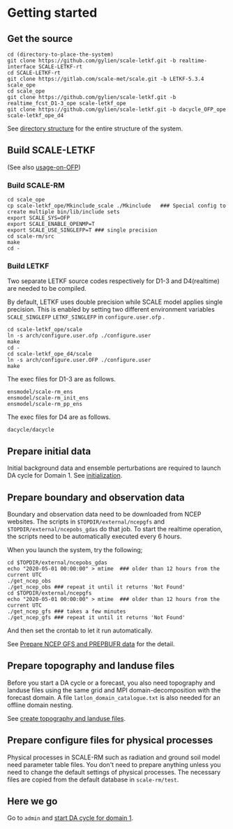 # Getting started

## Get the source

```
cd (directory-to-place-the-system) 
git clone https://github.com/gylien/scale-letkf.git -b realtime-interface SCALE-LETKF-rt
cd SCALE-LETKF-rt
git clone https://gitlab.com/scale-met/scale.git -b LETKF-5.3.4 scale_ope
cd scale_ope
git clone https://github.com/gylien/scale-letkf.git -b realtime_fcst_D1-3_ope scale-letkf_ope 
git clone https://github.com/gylien/scale-letkf.git -b dacycle_OFP_ope  scale-letkf_ope_d4
```
See [directory structure](directory-structure.md) for the entire structure of the system.

## Build SCALE-LETKF

(See also [usage-on-OFP](https://github.com/gylien/scale-letkf/wiki/Usage-on-OFP))

### Build SCALE-RM

```
cd scale_ope
cp scale-letkf_ope/Mkinclude_scale ./Mkinclude   ### Special config to create multiple bin/lib/include sets
export SCALE_SYS=OFP
export SCALE_ENABLE_OPENMP=T 
export SCALE_USE_SINGLEFP=T ### single precision 
cd scale-rm/src
make 
cd -
```

### Build LETKF

Two separate LETKF source codes respectively for D1-3 and D4(realtime) are needed to be compiled.

By default, LETKF uses double precision while SCALE model applies single precision. 
This is enabled by setting two different environment variables `SCALE_SINGLEFP` `LETKF_SINGLEFP` in `configure.user.ofp` . 

```
cd scale-letkf_ope/scale
ln -s arch/configure.user.ofp ./configure.user 
make 
cd -
cd scale-letkf_ope_d4/scale
ln -s arch/configure.user.OFP ./configure.user
make 
```
The exec files for D1-3 are as follows.  
```
ensmodel/scale-rm_ens
ensmodel/scale-rm_init_ens
ensmodel/scale-rm_pp_ens
```
The exec files for D4 are as follows.  
```
dacycle/dacycle
```

## Prepare initial data

Initial background data and ensemble perturbations are required to launch DA cycle for Domain 1.
See [initialization](initialize.md).

## Prepare boundary and observation data

Boundary and observation data need to be downloaded from NCEP websites. The scripts in `$TOPDIR/external/ncepgfs` and `$TOPDIR/external/ncepobs_gdas` do that job. To start the realtime operation, the scripts need to be automatically executed every 6 hours. 

When you launch the system, try the following;  
```
cd $TOPDIR/external/ncepobs_gdas 
echo "2020-05-01 00:00:00" > mtime  ### older than 12 hours from the current UTC
./get_ncep_obs  
./get_ncep_obs ### repeat it until it returns 'Not Found'
cd $TOPDIR/external/ncepgfs 
echo "2020-05-01 00:00:00" > mtime  ### older than 12 hours from the current UTC
./get_ncep_gfs ### takes a few minutes
./get_ncep_gfs ### repeat it until it returns 'Not Found'
```
And then set the crontab to let it run automatically.  

See [Prepare NCEP GFS and PREPBUFR data](prepare-ncep-gfs-and-prepbufr-data.md) for the detail. 

## Prepare topography and landuse files 

Before you start a DA cycle or a forecast, you also need topography and landuse files using the same grid and MPI domain-decomposition with the forecast domain. A file `latlon_domain_catalogue.txt` is also needed for an offline domain nesting.

See [create topography and landuse files](create-topography-and-landuse-files.md).

## Prepare configure files for physical processes 
Physical processes in SCALE-RM such as radiation and ground soil model need parameter table files. 
You don't need to prepare anything unless you need to change the default settings of physical processes.
The necessary files are copied from the default database in `scale-rm/test`. 

## Here we go
Go to `admin` and [start DA cycle for domain 1](control.md).  

